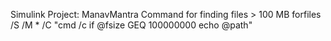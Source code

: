 Simulink Project: ManavMantra
Command for finding files > 100 MB
forfiles /S /M * /C "cmd /c if @fsize GEQ 100000000 echo @path"